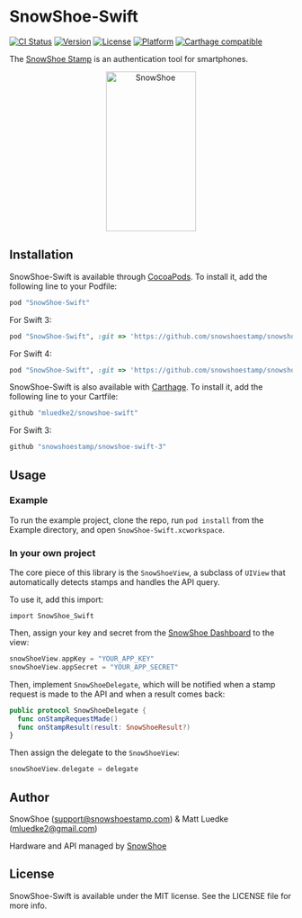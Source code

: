 # SnowShoe-Swift

[![CI Status](http://img.shields.io/travis/mluedke2/snowshoe-swift.svg?style=flat)](https://travis-ci.org/mluedke2/snowshoe-swift)
[![Version](https://img.shields.io/cocoapods/v/SnowShoe-Swift.svg?style=flat)](http://cocoapods.org/pods/SnowShoe-Swift)
[![License](https://img.shields.io/cocoapods/l/SnowShoe-Swift.svg?style=flat)](http://cocoapods.org/pods/SnowShoe-Swift)
[![Platform](https://img.shields.io/cocoapods/p/SnowShoe-Swift.svg?style=flat)](http://cocoapods.org/pods/SnowShoe-Swift)
[![Carthage compatible](https://img.shields.io/badge/Carthage-compatible-4BC51D.svg?style=flat)](https://github.com/Carthage/Carthage)

The [SnowShoe Stamp](http://www.snowshoestamp.com) is an authentication tool for smartphones.

<p align="center" >
  <img src="https://beta.snowshoestamp.com/static/api/img/stamp.gif" alt="SnowShoe" title="SnowShoe" width="160" height="284">
</p>

## Installation

SnowShoe-Swift is available through [CocoaPods](http://cocoapods.org). To install
it, add the following line to your Podfile:

```ruby
pod "SnowShoe-Swift"
```

For Swift 3:

```ruby
pod "SnowShoe-Swift", :git => 'https://github.com/snowshoestamp/snowshoe-swift-3'
```

For Swift 4:

```ruby
pod "SnowShoe-Swift", :git => 'https://github.com/snowshoestamp/snowshoe-swift-3', :branch => 'swift_4'
```

SnowShoe-Swift is also available with [Carthage](https://github.com/Carthage/Carthage). To install it, add the following line to your Cartfile:

```ruby
github "mluedke2/snowshoe-swift"
```

For Swift 3:

```ruby
github "snowshoestamp/snowshoe-swift-3"
```


## Usage

### Example

To run the example project, clone the repo, run `pod install` from the Example directory, and open `SnowShoe-Swift.xcworkspace`.

### In your own project

The core piece of this library is the `SnowShoeView`, a subclass of `UIView` that automatically detects stamps and handles the API query.

To use it, add this import:

`import SnowShoe_Swift`

Then, assign your key and secret from the [SnowShoe Dashboard](https://beta.snowshoestamp.com/applications/application/list/) to the view:

```swift
snowShoeView.appKey = "YOUR_APP_KEY"
snowShoeView.appSecret = "YOUR_APP_SECRET"
```

Then, implement `SnowShoeDelegate`, which will be notified when a stamp request is made to the API and when a result comes back:

```swift
public protocol SnowShoeDelegate {
  func onStampRequestMade()
  func onStampResult(result: SnowShoeResult?)
}
```

Then assign the delegate to the `SnowShoeView`:

```swift
snowShoeView.delegate = delegate
```

## Author

SnowShoe (support@snowshoestamp.com) & Matt Luedke (mluedke2@gmail.com)

Hardware and API managed by [SnowShoe](http://snowshoestamp.com/)

## License

SnowShoe-Swift is available under the MIT license. See the LICENSE file for more info.
